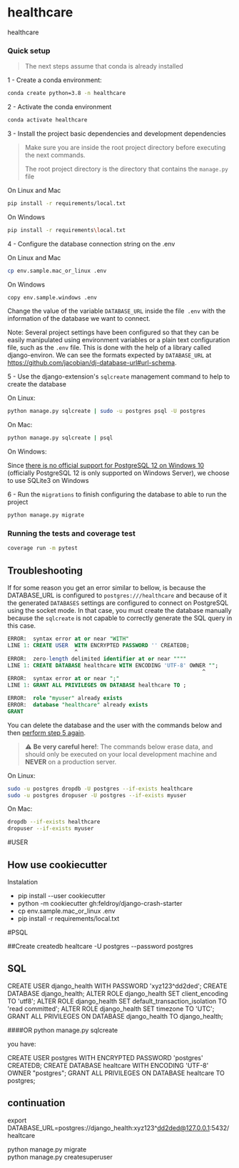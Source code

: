 healthcare
==============================

healthcare

### Quick setup

> The next steps assume that conda is already installed

1 - <a name="step-1">Create a conda environment:</a>


```bash
conda create python=3.8 -n healthcare
```
2 - <a name="step-2">Activate the conda environment</a>

```bash
conda activate healthcare
```

3 - <a name="step-3">Install the project basic dependencies and development dependencies</a>

> Make sure you are inside the root project directory before executing the next commands.
>
> The root project directory is the directory that contains the `manage.py` file

On Linux and Mac

```bash
pip install -r requirements/local.txt
```

On Windows

```bash
pip install -r requirements\local.txt
```

4 - <a name="step-4">Configure the database connection string on the .env</a>

On Linux and Mac

```bash
cp env.sample.mac_or_linux .env
```

On Windows

```bash
copy env.sample.windows .env
```

Change the value of the variable `DATABASE_URL` inside the file` .env` with the information of the database we want to connect.

Note: Several project settings have been configured so that they can be easily manipulated using environment variables or a plain text configuration file, such as the `.env` file.
This is done with the help of a library called django-environ. We can see the formats expected by `DATABASE_URL` at https://github.com/jacobian/dj-database-url#url-schema. 

5 - <a name="step-5">Use the django-extension's `sqlcreate` management command to help to create the database</a>

On Linux:

```bash
python manage.py sqlcreate | sudo -u postgres psql -U postgres
```

On Mac:

```bash
python manage.py sqlcreate | psql
```

On Windows:

Since [there is no official support for PostgreSQL 12 on Windows 10](https://www.postgresql.org/download/windows/) (officially PostgreSQL 12 is only supported on Windows Server), we choose to use SQLite3 on Windows

6 - <a name="step-6">Run the `migrations` to finish configuring the database to able to run the project</a>


```bash
python manage.py migrate
```


### <a name="running-tests">Running the tests and coverage test</a>


```bash
coverage run -m pytest
```


## <a name="troubleshooting">Troubleshooting</a>

If for some reason you get an error similar to bellow, is because the DATABASE_URL is configured to `postgres:///healthcare` and because of it the generated `DATABASES` settings are configured to connect on PostgreSQL using the socket mode.
In that case, you must create the database manually because the `sqlcreate` is not capable to correctly generate the SQL query in this case.

```sql
ERROR:  syntax error at or near "WITH"
LINE 1: CREATE USER  WITH ENCRYPTED PASSWORD '' CREATEDB;
                     ^
ERROR:  zero-length delimited identifier at or near """"
LINE 1: CREATE DATABASE healthcare WITH ENCODING 'UTF-8' OWNER "";
                                                             ^
ERROR:  syntax error at or near ";"
LINE 1: GRANT ALL PRIVILEGES ON DATABASE healthcare TO ;
```



```sql
ERROR:  role "myuser" already exists
ERROR:  database "healthcare" already exists
GRANT
```

<a name="troubleshooting-delete-database">You can delete the database and the user with the commands below and then [perform step 5 again](#step-5).</a>

> :warning: **Be very careful here!**: The commands below erase data, and should only be executed on your local development machine and **NEVER** on a production server.


On Linux:

```bash
sudo -u postgres dropdb -U postgres --if-exists healthcare
sudo -u postgres dropuser -U postgres --if-exists myuser
```

On Mac:

```bash
dropdb --if-exists healthcare
dropuser --if-exists myuser
```


#USER 
## How use cookiecutter

Instalation 
- pip install --user cookiecutter
- python -m cookiecutter gh:feldroy/django-crash-starter
- cp env.sample.mac_or_linux .env
- pip install -r requirements/local.txt 



#PSQL

##Create
createdb healtcare -U postgres --password postgres
## SQL  

CREATE USER django_health WITH PASSWORD 'xyz123^dd2ded';
CREATE DATABASE django_health;
ALTER ROLE django_health SET client_encoding TO 'utf8';
ALTER ROLE django_health SET default_transaction_isolation TO 'read committed';
ALTER ROLE django_health SET timezone TO 'UTC';
GRANT ALL PRIVILEGES ON DATABASE django_health TO django_health;

####OR 
python manage.py sqlcreate

you have:

CREATE USER postgres WITH ENCRYPTED PASSWORD 'postgres' CREATEDB;
CREATE DATABASE healtcare WITH ENCODING 'UTF-8' OWNER "postgres";
GRANT ALL PRIVILEGES ON DATABASE healtcare TO postgres;


## continuation
export DATABASE_URL=postgres://django_health:xyz123^dd2ded@127.0.0.1:5432/healtcare

python manage.py migrate     
python manage.py createsuperuser


